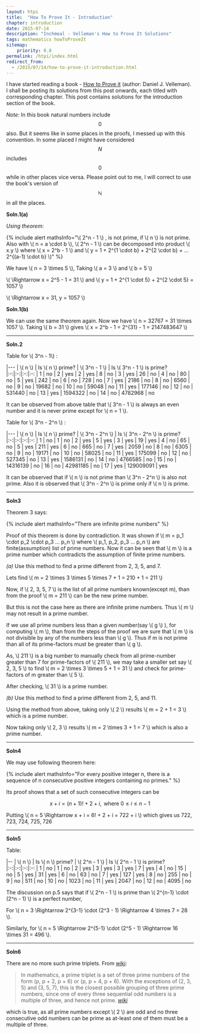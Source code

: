 ```yaml
---
layout: htpi
title:  "How To Prove It - Introduction"
chapter: introduction
date: 2015-07-14
description: "Inchmeal - Velleman's How to Prove It Solutions"
tags: mathematics howToProveIt
sitemap:
    priority: 0.8
permalink: /htpi/index.html
redirect_from:
  - /2015/07/14/how-to-prove-it-introduction.html    
---
```


I have started reading a book - [How to Prove it][howToProveIt] (author: Daniel J. Velleman). I shall be posting its solutions from this post onwards, each titled with corresponding chapter.
This post contains solutions for the introduction section of the book.
<!--more-->

*Note:* In this book natural numbers include $$ 0 $$ also. But it seems like in some places in the proofs, I messed up with this convention.
In some placed I might have considered $$ N $$ includes $$ 0 $$ while in other places vice versa. Please point out to me, I will correct to
use the book's version of $$ \mathbb N $$ in all the places.

**Soln.1(a)** 

*Using theorem:*

{% include alert mathsInfo="\\( 2^n - 1 \\) , is not prime, if \\( n \\) is not prime. Also with \\( n = a \cdot b \\), \\( 2^n - 1 \\) can be decomposed into product \\( x.y \\) where \\( x = 2^b - 1 \\) and \\( y = 1 + 2^{1 \cdot b} + 2^{2 \cdot b} + ... 2^{(a-1) \cdot b} \\)" %}

We have \\( n = 3 \times 5 \\), Taking \\( a = 3 \\) and \\( b = 5 \\)

\\( \Rightarrow x = 2^5 - 1 = 31 \\) and \\( y = 1 + 2^{1 \cdot 5} + 2^{2 \cdot 5} = 1057 \\) 

\\( \Rightarrow x = 31, y = 1057 \\)

**Soln.1(b)** 

We can use the same theorem again. Now we have \\( n = 32767 = 31 \times 1057 \\). Taking \\( b = 31 \\) gives \\( x = 2^b - 1 = 2^{31} - 1 = 2147483647 \\) 

<hr/>

**Soln.2**

Table for \\( 3^n - 1\\) :

|---
| \\( n \\) | Is \\( n \\) prime? | \\( 3^n - 1 \\) | Is \\( 3^n - 1 \\) is prime?
|:-:|:-:|:-:|:-:
| 1 | no | 2 | yes
| 2 | yes | 8 | no
| 3 | yes | 26 | no
| 4 | no | 80 | no
| 5 | yes | 242 | no
| 6 | no | 728 | no
| 7 | yes | 2186 | no
| 8 | no | 6560 | no
| 9 | no | 19682 | no
| 10 | no | 59048 | no
| 11 | yes | 177146 | no
| 12 | no | 531440 | no
| 13 | yes | 1594322 | no
| 14 | no | 4782968 | no

It can be observed from above table that \\( 3^n - 1 \\) is always an even number and it is never prime except for \\( n = 1 \\).

Table for \\( 3^n - 2^n \\) :

|---
| \\( n \\) | Is \\( n \\) prime? | \\( 3^n - 2^n \\) | Is \\( 3^n - 2^n \\) is prime?
|:-:|:-:|:-:|:-:
| 1 | no | 1 | no
| 2 | yes | 5 | yes
| 3 | yes | 19 | yes
| 4 | no | 65 | no
| 5 | yes | 211 | yes
| 6 | no | 665 | no
| 7 | yes | 2059 | no
| 8 | no | 6305 | no
| 9 | no | 19171 | no
| 10 | no | 58025 | no
| 11 | yes | 175099 | no
| 12 | no | 527345 | no
| 13 | yes | 1586131 | no
| 14 | no | 4766585 | no
| 15 | no | 14316139 | no
| 16 | no | 42981185 | no
| 17 | yes | 129009091 | yes

It can be observed that if \\( n \\) is not prime than \\( 3^n - 2^n \\) is also not prime. Also it is observed that \\( 3^n - 2^n \\) is prime only if \\( n \\) is prime.

<hr/>

**Soln3**

Theorem 3 says:

{% include alert mathsInfo="There are infinite prime numbers" %}

Proof of this theorem is done by contradiction. It was shown if \\( m = p_1 \cdot p_2 \cdot p_3 ... p_n \\) where \\( p_1, p_2, p_3 ... p_n \\) are finite(assumption) list of prime numbers. Now it can be seen that \\( m \\) is a prime number which contradicts the assumption of finite prime numbers. 

*(a)* Use this method to find a prime different from 2, 3, 5, and 7. 

Lets find \\( m = 2 \times 3 \times 5 \times 7 + 1 = 210 + 1 = 211 \\)

Now, if \\( 2, 3, 5, 7 \\) is the list of all prime numbers known(except m), than from the proof \\( m = 211 \\) can be the new prime number.

But this is not the case here as there are infinite prime numbers. Thus \\( m \\) may not result in a prime number.

If we use all prime numbers less than a given number(say \\( g \\) ), for computing \\( m \\), than from the steps of the proof we are sure 
that \\( m \\) is not divisible by any of the numbers less than \\( g \\). Thus if m is not prime than all of its prime-factors must be greater than \\( g \\).

As, \\( 211 \\) is a big number to manually check from all prime-number greater than 7 for prime-factors of \\( 211 \\), we may
take a smaller set say \\( 2, 3, 5 \\) to find \\( m = 2 \times 3 \times 5 + 1 = 31 \\) and check for prime-factors of m greater than \\( 5 \\).

After checking, \\( 31 \\) is a prime number. 

*(b)* Use this method to find a prime different from 2, 5, and 11. 

Using the method from above, taking only \\( 2 \\) results \\( m = 2 + 1 = 3 \\) which is a prime number.

Now taking only \\( 2, 3 \\) results \\( m = 2 \times 3 + 1 = 7 \\) which is also a prime number.

<hr/>

**Soln4**

We may use following theorem here:

{% include alert mathsInfo="For every positive integer n, there is a sequence of n consecutive positive integers containing no primes." %}

Its proof shows that a set of such consecutive integers can be 
 
 $$ x + i  = (n + 1)! + 2 + i, \text{ where } 0 \le i \le n - 1 $$
 
 Putting \\( n = 5 \Rightarrow x + i = 6! + 2 + i = 722 + i \\) which gives us 722, 723, 724, 725, 726

<hr/>

**Soln5**

Table: 

|--
| \\( n \\) | Is \\( n \\) prime? | \\( 2^n - 1 \\) | Is \\( 2^n - 1 \\) is prime?
|:-:|:-:|:-:|:-:
| 1 | no | 1 | no
| 2 | yes | 3 | yes
| 3 | yes | 7 | yes
| 4 | no | 15 | no
| 5 | yes | 31 | yes
| 6 | no | 63 | no
| 7 | yes | 127 | yes
| 8 | no | 255 | no
| 9 | no | 511 | no
| 10 | no | 1023 | no
| 11 | yes | 2047 | no
| 12 | no | 4095 | no


The discussion on p.5 says that if \\( 2^n - 1 \\) is prime than \\( 2^{n-1} \cdot (2^n - 1) \\) is a perfect number,

For \\( n = 3 \Rightarrow 2^{3-1} \cdot (2^3 - 1) \Rightarrow 4 \times 7 = 28 \\).

Similarly, for \\( n = 5 \Rightarrow 2^{5-1} \cdot (2^5 - 1) \Rightarrow 16 \times 31 = 496 \\).

<hr/>

**Soln6**

There are no more such prime triplets. From [wiki][wiki]:

> In mathematics, a prime triplet is a set of three prime numbers of the form (p, p + 2, p + 6) or (p, p + 4, p + 6). With the exceptions of (2, 3, 5) and (3, 5, 7), this is the closest possible grouping of three prime numbers, since one of every three sequential odd numbers is a multiple of three, and hence not prime.
<cite>[wiki][wiki]</cite>

which is true, as all prime numbers except \\( 2 \\) are odd and no three consecutive odd numbers can be prime as at-least one of them must be a multiple of three.

[howToProveIt]: http://www.amazon.com/How-Prove-Structured-Approach-2nd/dp/0521675995
[ghpages]: https://pages.github.com
[wiki]: https://en.wikipedia.org/wiki/Prime_triplet

